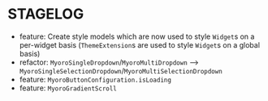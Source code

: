 # STAGELOG

- feature: Create style models which are now used to style `Widget`s on a per-widget basis (`ThemeExtension`s are used to style `Widget`s on a global basis)
- refactor: `MyoroSingleDropdown`/`MyoroMultiDropdown` --> `MyoroSingleSelectionDropdown`/`MyoroMultiSelectionDropdown`
- feature: `MyoroButtonConfiguration.isLoading`
- feature: `MyoroGradientScroll`
